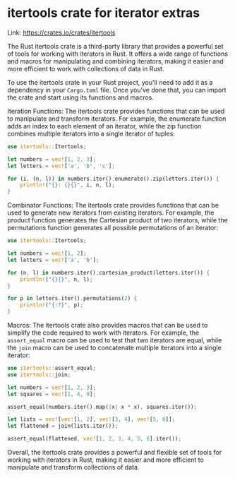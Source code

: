 
# itertools crate for iterator extras

Link: <https://crates.io/crates/itertools>

The Rust itertools crate is a third-party library that provides a powerful set of tools for working with iterators in Rust. It offers a wide range of functions and macros for manipulating and combining iterators, making it easier and more efficient to work with collections of data in Rust.

To use the itertools crate in your Rust project, you'll need to add it as a dependency in your `Cargo.toml` file. Once you've done that, you can import the crate and start using its functions and macros.

Iteration Functions: The itertools crate provides functions that can be used to manipulate and transform iterators. For example, the enumerate function adds an index to each element of an iterator, while the zip function combines multiple iterators into a single iterator of tuples:

```rust
use itertools::Itertools;

let numbers = vec![1, 2, 3];
let letters = vec!['a', 'b', 'c'];

for (i, (n, l)) in numbers.iter().enumerate().zip(letters.iter()) {
    println!("{}: {}{}", i, n, l);
}
```

Combinator Functions: The itertools crate provides functions that can be used to generate new iterators from existing iterators. For example, the product function generates the Cartesian product of two iterators, while the permutations function generates all possible permutations of an iterator:

```rust
use itertools::Itertools;

let numbers = vec![1, 2];
let letters = vec!['a', 'b'];

for (n, l) in numbers.iter().cartesian_product(letters.iter()) {
    println!("{}{}", n, l);
}

for p in letters.iter().permutations(2) {
    println!("{:?}", p);
}
```

Macros: The itertools crate also provides macros that can be used to simplify the code required to work with iterators. For example, the `assert_equal` macro can be used to test that two iterators are equal, while the `join` macro can be used to concatenate multiple iterators into a single iterator:

```rust
use itertools::assert_equal;
use itertools::join;

let numbers = vec![1, 2, 3];
let squares = vec![1, 4, 9];

assert_equal(numbers.iter().map(|x| x * x), squares.iter());

let lists = vec![vec![1, 2], vec![3, 4], vec![5, 6]];
let flattened = join(lists.iter());

assert_equal(flattened, vec![1, 2, 3, 4, 5, 6].iter());
```

Overall, the itertools crate provides a powerful and flexible set of tools for working with iterators in Rust, making it easier and more efficient to manipulate and transform collections of data.
